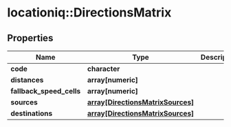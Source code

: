 # locationiq::DirectionsMatrix

## Properties
Name | Type | Description | Notes
------------ | ------------- | ------------- | -------------
**code** | **character** |  | [optional] 
**distances** | **array[numeric]** |  | [optional] 
**fallback_speed_cells** | **array[numeric]** |  | [optional] 
**sources** | [**array[DirectionsMatrixSources]**](directions_matrix_sources.md) |  | [optional] 
**destinations** | [**array[DirectionsMatrixSources]**](directions_matrix_sources.md) |  | [optional] 


